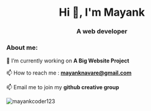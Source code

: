 <h1 align="center">Hi 👋, I'm Mayank</h1>
<h3 align="center">A web developer</h3>

<h3 align="left">About me:</h3>

🔭 I’m currently working on **A Big Website Project**
  
📫 How to reach me : **mayanknavare@gmail.com**

📫 Email me to join my **github creative group**

<img src="https://github-readme-stats.vercel.app/api?username=mayankcoder123&show_icons=true&locale=en" alt="mayankcoder123" />
